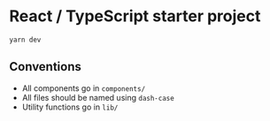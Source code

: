 # React / TypeScript starter project

    yarn dev

## Conventions

* All components go in `components/`
* All files should be named using `dash-case`
* Utility functions go in `lib/`
